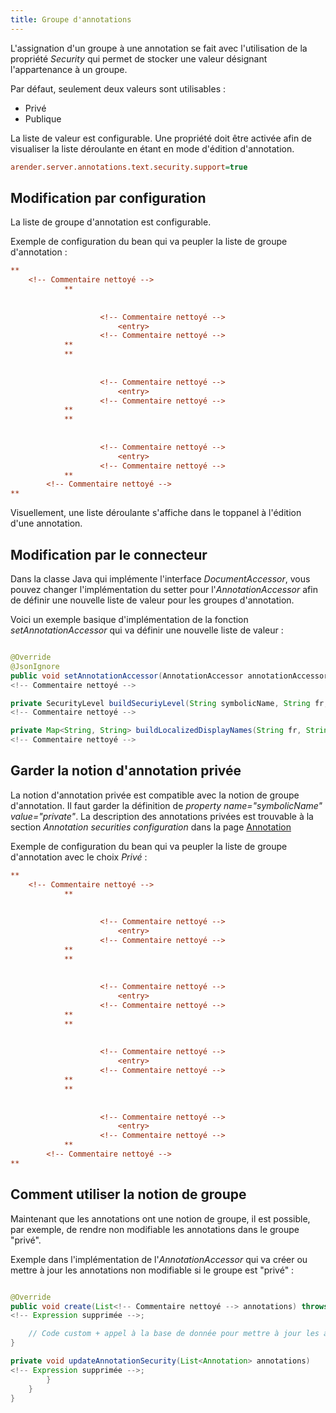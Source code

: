 ```yaml
---
title: Groupe d'annotations
---
```


L'assignation d'un groupe à une annotation se fait avec l'utilisation de la propriété *Security* qui permet de stocker une valeur désignant l'appartenance à un groupe.

Par défaut, seulement deux valeurs sont utilisables :
- Privé
- Publique

La liste de valeur est configurable. Une propriété doit être activée afin de visualiser la liste déroulante en étant en mode d'édition d'annotation.


```cfg
arender.server.annotations.text.security.support=true
```


## Modification par configuration

La liste de groupe d'annotation est configurable.

Exemple de configuration du bean qui va peupler la liste de groupe d'annotation :


```cfg
**
    <!-- Commentaire nettoyé -->
            **
                
                
                    <!-- Commentaire nettoyé -->
                        <entry>
                    <!-- Commentaire nettoyé -->
            **
            **
                
                
                    <!-- Commentaire nettoyé -->
                        <entry>
                    <!-- Commentaire nettoyé -->
            **
            **
                
                
                    <!-- Commentaire nettoyé -->
                        <entry>
                    <!-- Commentaire nettoyé -->
            **
        <!-- Commentaire nettoyé -->
**
```



Visuellement, une liste déroulante s'affiche dans le toppanel à l'édition d'une annotation.

<!-- Commentaire nettoyé -->

## Modification par le connecteur

Dans la classe Java qui implémente l'interface *DocumentAccessor*, vous pouvez changer l'implémentation du setter pour l'*AnnotationAccessor* afin de définir une nouvelle liste de valeur pour les groupes d'annotation. 

Voici un exemple basique d'implémentation de la fonction *setAnnotationAccessor* qui va définir une nouvelle liste de valeur :

```java

@Override
@JsonIgnore
public void setAnnotationAccessor(AnnotationAccessor annotationAccessor) throws AnnotationsNotSupportedException
<!-- Commentaire nettoyé -->

private SecurityLevel buildSecuriyLevel(String symbolicName, String fr, String en)
<!-- Commentaire nettoyé -->

private Map<String, String> buildLocalizedDisplayNames(String fr, String en)
<!-- Commentaire nettoyé -->

```



## Garder la notion d'annotation privée

La notion d'annotation privée est compatible avec la notion de groupe d'annotation. Il faut garder la définition de *property name="symbolicName" value="private"*. La description des annotations privées est trouvable à la section *Annotation securities configuration* dans la page [Annotation](<!-- Commentaire nettoyé -->)

Exemple de configuration du bean qui va peupler la liste de groupe d'annotation avec le choix *Privé* :


```cfg
**
    <!-- Commentaire nettoyé -->
            **
                
                
                    <!-- Commentaire nettoyé -->
                        <entry>
                    <!-- Commentaire nettoyé -->
            **
            **
                
                
                    <!-- Commentaire nettoyé -->
                        <entry>
                    <!-- Commentaire nettoyé -->
            **
            **
                
                
                    <!-- Commentaire nettoyé -->
                        <entry>
                    <!-- Commentaire nettoyé -->
            **
            **
                
                
                    <!-- Commentaire nettoyé -->
                        <entry>
                    <!-- Commentaire nettoyé -->
            **
        <!-- Commentaire nettoyé -->
**
```



<!-- Commentaire nettoyé -->


## Comment utiliser la notion de groupe

Maintenant que les annotations ont une notion de groupe, il est possible, par exemple, de rendre non modifiable les annotations dans le groupe "privé".

Exemple dans l'implémentation de l'*AnnotationAccessor* qui va créer ou mettre à jour les annotations non modifiable si le groupe est "privé" : 
```java

@Override
public void create(List<!-- Commentaire nettoyé --> annotations) throws AnnotationsNotSupportedException, AnnotationNotAvailableException, AnnotationCredentialsException, InvalidAnnotationFormatException
<!-- Expression supprimée -->;

    // Code custom + appel à la base de donnée pour mettre à jour les annotations
}

private void updateAnnotationSecurity(List<Annotation> annotations)
<!-- Expression supprimée -->;
        }
    }
}

```